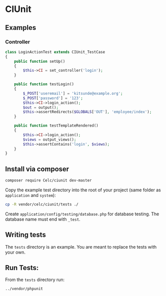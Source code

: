 # CIUnit

## Examples

### Controller

```php
class LoginActionTest extends CIUnit_TestCase
{
    public function setUp()
    {
        $this->CI = set_controller('login');
    }

    public function testLogin()
    {
        $_POST['useremail'] = 'kitsunde@example.org';
        $_POST['password'] = '123';
        $this->CI->login_action();
        $out = output();
        $this->assertRedirects($GLOBALS['OUT'], 'employee/index');
    }

    public function testTemplateRendered()
    {
        $this->CI->login_action();
        $views = output_views();
        $this->assertContains('login', $views);
    }
}
```

## Install via composer

```bash
composer require Celc/ciunit dev-master
```

Copy the example test directory into the root of your project (same folder as `application` and `system`):

```bash
cp -R vendor/celc/ciunit/tests ./
```

Create `application/config/testing/database.php` for database testing. The database name must end with `_test`.

## Writing tests

The `tests` directory is an example. You are meant to replace the tests with your own.

## Run Tests:

From the `tests` directory run:

```bash
../vendor/phpunit
```
